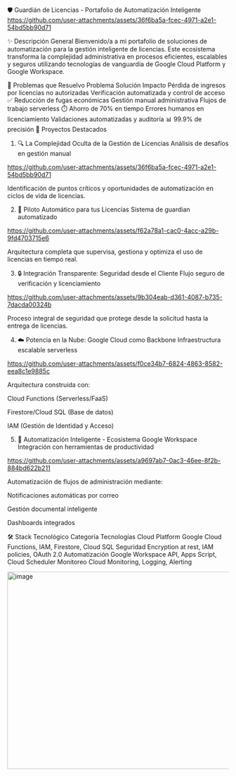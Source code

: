 🛡️ Guardián de Licencias - Portafolio de Automatización Inteligente
https://github.com/user-attachments/assets/36f6ba5a-fcec-4971-a2e1-54bd5bb90d71

✨ Descripción General
Bienvenido/a a mi portafolio de soluciones de automatización para la gestión inteligente de licencias. Este ecosistema transforma la complejidad administrativa en procesos eficientes, escalables y seguros utilizando tecnologías de vanguardia de Google Cloud Platform y Google Workspace.

🎯 Problemas que Resuelvo
Problema	Solución	Impacto
Pérdida de ingresos por licencias no autorizadas	Verificación automatizada y control de acceso	✅ Reducción de fugas económicas
Gestión manual administrativa	Flujos de trabajo serverless	⏱️ Ahorro de 70% en tiempo
Errores humanos en licenciamiento	Validaciones automatizadas y auditoría	📊 99.9% de precisión
🚀 Proyectos Destacados
1. 🔍 La Complejidad Oculta de la Gestión de Licencias
Análisis de desafíos en gestión manual

https://github.com/user-attachments/assets/36f6ba5a-fcec-4971-a2e1-54bd5bb90d71

Identificación de puntos críticos y oportunidades de automatización en ciclos de vida de licencias.

2. 🤖 Piloto Automático para tus Licencias
Sistema de guardian automatizado

https://github.com/user-attachments/assets/f62a78a1-cac0-4acc-a29b-9fd4703715e6

Arquitectura completa que supervisa, gestiona y optimiza el uso de licencias en tiempo real.

3. 🔒 Integración Transparente: Seguridad desde el Cliente
Flujo seguro de verificación y licenciamiento

https://github.com/user-attachments/assets/9b304eab-d361-4087-b735-7dacda00324b

Proceso integral de seguridad que protege desde la solicitud hasta la entrega de licencias.

4. ☁️ Potencia en la Nube: Google Cloud como Backbone
Infraestructura escalable serverless

https://github.com/user-attachments/assets/f0ce34b7-6824-4863-8582-eea8c1e9885c

Arquitectura construida con:

Cloud Functions (Serverless/FaaS)

Firestore/Cloud SQL (Base de datos)

IAM (Gestión de Identidad y Acceso)

5. 📧 Automatización Inteligente - Ecosistema Google Workspace
Integración con herramientas de productividad

https://github.com/user-attachments/assets/a9697ab7-0ac3-46ee-8f2b-884bd622b211

Automatización de flujos de administración mediante:

Notificaciones automáticas por correo

Gestión documental inteligente

Dashboards integrados

🛠️ Stack Tecnológico
Categoría	Tecnologías
Cloud Platform	Google Cloud Functions, IAM, Firestore, Cloud SQL
Seguridad	Encryption at rest, IAM policies, OAuth 2.0
Automatización	Google Workspace API, Apps Script, Cloud Scheduler
Monitoreo	Cloud Monitoring, Logging, Alerting

<img width="817" height="448" alt="image" src="https://github.com/user-attachments/assets/669232e8-0da8-42ac-b60c-372357ec2cbd" />















